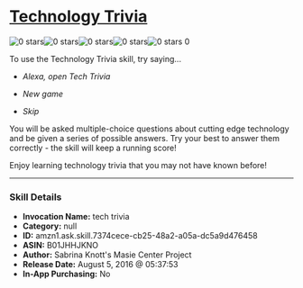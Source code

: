 # [Technology Trivia](http://alexa.amazon.com/#skills/amzn1.ask.skill.7374cece-cb25-48a2-a05a-dc5a9d476458)
![0 stars](../../images/ic_star_border_black_18dp_1x.png)![0 stars](../../images/ic_star_border_black_18dp_1x.png)![0 stars](../../images/ic_star_border_black_18dp_1x.png)![0 stars](../../images/ic_star_border_black_18dp_1x.png)![0 stars](../../images/ic_star_border_black_18dp_1x.png) 0

To use the Technology Trivia skill, try saying...

* *Alexa, open Tech Trivia*

* *New game*

* *Skip*

You will be asked multiple-choice questions about cutting edge technology and be given a series of possible answers. Try your best to answer them correctly - the skill will keep a running score!

Enjoy learning technology trivia that you may not have known before!

***

### Skill Details

* **Invocation Name:** tech trivia
* **Category:** null
* **ID:** amzn1.ask.skill.7374cece-cb25-48a2-a05a-dc5a9d476458
* **ASIN:** B01JHHJKNO
* **Author:** Sabrina Knott's Masie Center Project
* **Release Date:** August 5, 2016 @ 05:37:53
* **In-App Purchasing:** No
